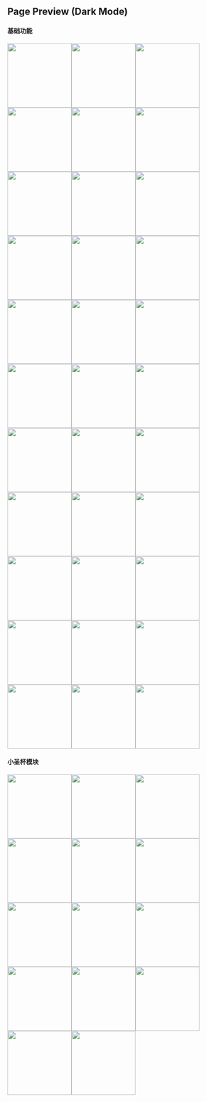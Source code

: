## Page Preview (Dark Mode)

#### 基础功能

<img src="https://cdn.jsdelivr.net/gh/czy0729/bangumi@master/preview/dark/d-1-1.png" width="144" /><img src="https://cdn.jsdelivr.net/gh/czy0729/bangumi@master/preview/dark/d-1-2.png" width="144" /><img src="https://cdn.jsdelivr.net/gh/czy0729/bangumi@master/preview/dark/d-1-3.png" width="144" /><img src="https://cdn.jsdelivr.net/gh/czy0729/bangumi@master/preview/dark/d-1-4.png" width="144" /><img src="https://cdn.jsdelivr.net/gh/czy0729/bangumi@master/preview/dark/d-1-5.png" width="144" /><img src="https://cdn.jsdelivr.net/gh/czy0729/bangumi@master/preview/dark/d-2-1.png" width="144" /><img src="https://cdn.jsdelivr.net/gh/czy0729/bangumi@master/preview/dark/d-2-2.png" width="144" /><img src="https://cdn.jsdelivr.net/gh/czy0729/bangumi@master/preview/dark/d-2-3.png" width="144" /><img src="https://cdn.jsdelivr.net/gh/czy0729/bangumi@master/preview/dark/d-2-4.png" width="144" /><img src="https://cdn.jsdelivr.net/gh/czy0729/bangumi@master/preview/dark/d-2-5.png" width="144" /><img src="https://cdn.jsdelivr.net/gh/czy0729/bangumi@master/preview/dark/d-3-1.png" width="144" /><img src="https://cdn.jsdelivr.net/gh/czy0729/bangumi@master/preview/dark/d-4-1.png" width="144" /><img src="https://cdn.jsdelivr.net/gh/czy0729/bangumi@master/preview/dark/d-4-2.png" width="144" /><img src="https://cdn.jsdelivr.net/gh/czy0729/bangumi@master/preview/dark/d-4-3.png" width="144" /><img src="https://cdn.jsdelivr.net/gh/czy0729/bangumi@master/preview/dark/d-4-4.png" width="144" /><img src="https://cdn.jsdelivr.net/gh/czy0729/bangumi@master/preview/dark/d-4-5.png" width="144" /><img src="https://cdn.jsdelivr.net/gh/czy0729/bangumi@master/preview/dark/d-5-1.png" width="144" /><img src="https://cdn.jsdelivr.net/gh/czy0729/bangumi@master/preview/dark/d-5-2.png" width="144" /><img src="https://cdn.jsdelivr.net/gh/czy0729/bangumi@master/preview/dark/d-5-3.png" width="144" /><img src="https://cdn.jsdelivr.net/gh/czy0729/bangumi@master/preview/dark/d-5-4.png" width="144" /><img src="https://cdn.jsdelivr.net/gh/czy0729/bangumi@master/preview/dark/d-5-5.png" width="144" /><img src="https://cdn.jsdelivr.net/gh/czy0729/bangumi@master/preview/dark/d-6-1.png" width="144" /><img src="https://cdn.jsdelivr.net/gh/czy0729/bangumi@master/preview/dark/d-6-2.png" width="144" /><img src="https://cdn.jsdelivr.net/gh/czy0729/bangumi@master/preview/dark/d-6-3.png" width="144" /><img src="https://cdn.jsdelivr.net/gh/czy0729/bangumi@master/preview/dark/d-6-4.png" width="144" /><img src="https://cdn.jsdelivr.net/gh/czy0729/bangumi@master/preview/dark/d-6-5.png" width="144" /><img src="https://cdn.jsdelivr.net/gh/czy0729/bangumi@master/preview/dark/d-7-1.png" width="144" /><img src="https://cdn.jsdelivr.net/gh/czy0729/bangumi@master/preview/dark/d-7-2.png" width="144" /><img src="https://cdn.jsdelivr.net/gh/czy0729/bangumi@master/preview/dark/d-8-1.png" width="144" /><img src="https://cdn.jsdelivr.net/gh/czy0729/bangumi@master/preview/dark/d-8-2.png" width="144" /><img src="https://cdn.jsdelivr.net/gh/czy0729/bangumi@master/preview/dark/d-7-3.png" width="144" /><img src="https://cdn.jsdelivr.net/gh/czy0729/bangumi@master/preview/dark/d-7-4.png" width="144" /><img src="https://cdn.jsdelivr.net/gh/czy0729/bangumi@master/preview/dark/d-7-5.png" width="144" />

#### 小圣杯模块

<img src="https://cdn.jsdelivr.net/gh/czy0729/bangumi@master/preview/tinygrail/t-1-1.png" width="144" /><img src="https://cdn.jsdelivr.net/gh/czy0729/bangumi@master/preview/tinygrail/t-1-2.png" width="144" /><img src="https://cdn.jsdelivr.net/gh/czy0729/bangumi@master/preview/tinygrail/t-1-3.png" width="144" /><img src="https://cdn.jsdelivr.net/gh/czy0729/bangumi@master/preview/tinygrail/t-1-4.png" width="144" /><img src="https://cdn.jsdelivr.net/gh/czy0729/bangumi@master/preview/tinygrail/t-1-5.png" width="144" /><img src="https://cdn.jsdelivr.net/gh/czy0729/bangumi@master/preview/tinygrail/t-2-1.png" width="144" /><img src="https://cdn.jsdelivr.net/gh/czy0729/bangumi@master/preview/tinygrail/t-2-2.png" width="144" /><img src="https://cdn.jsdelivr.net/gh/czy0729/bangumi@master/preview/tinygrail/t-2-3.png" width="144" /><img src="https://cdn.jsdelivr.net/gh/czy0729/bangumi@master/preview/tinygrail/t-2-4.png" width="144" /><img src="https://cdn.jsdelivr.net/gh/czy0729/bangumi@master/preview/tinygrail/t-2-5.png" width="144" /><img src="https://cdn.jsdelivr.net/gh/czy0729/bangumi@master/preview/tinygrail/t-3-1.png" width="144" /><img src="https://cdn.jsdelivr.net/gh/czy0729/bangumi@master/preview/tinygrail/t-3-2.png" width="144" /><img src="https://cdn.jsdelivr.net/gh/czy0729/bangumi@master/preview/tinygrail/t-3-3.png" width="144" /><img src="https://cdn.jsdelivr.net/gh/czy0729/bangumi@master/preview/tinygrail/t-3-4.png" width="144" />
